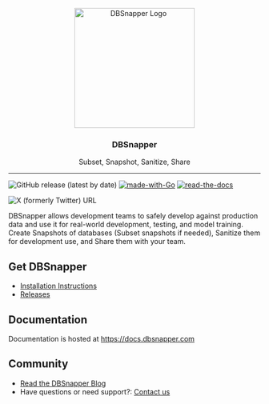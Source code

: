<p align="center">
  <img alt="DBSnapper Logo" src="https://docs.dbsnapper.com/static/dbs-v2-launch-bg-wht.png?v=3&s=200" height="240" />
  <h3 align="center">DBSnapper</h3>
  <p align="center">Subset, Snapshot, Sanitize, Share</p>
</p>

---

![GitHub release (latest by date)](https://img.shields.io/github/v/release/dbsnapper/dbsnapper)
[![made-with-Go](https://img.shields.io/badge/Made%20with-Go-blue)](https://go.dev/)
[![read-the-docs](https://img.shields.io/badge/Read%20the-Documentation-informational)](https://docs.dbsnapper.com)

![X (formerly Twitter) URL](https://img.shields.io/twitter/url?url=https%3A%2F%2Ftwitter.com%2Fdbsnapper&label=Follow%20us%20on%20Twitter)


DBSnapper allows development teams to safely develop against production data and use it for real-world development, testing, and model training. Create Snapshots of databases (Subset snapshots if needed), Sanitize them for development use, and Share them with your team.

## Get DBSnapper

- [Installation Instructions](https://docs.dbsnapper.com/installation/)
- [Releases](https://github.com/dbsnapper/dbsnapper/releases)

## Documentation

Documentation is hosted at https://docs.dbsnapper.com

## Community

- [Read the DBSnapper Blog](https://dbsnapper.com/blog)
- Have questions or need support?: [Contact us](https://dbsnapper.com/contact)
